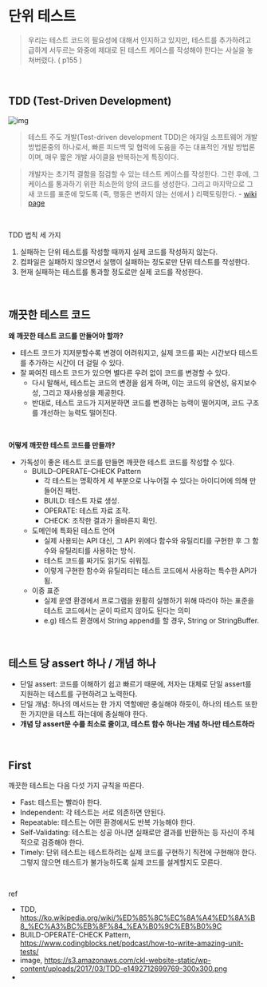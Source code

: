 # 단위 테스트

> 우리는 테스트 코드의 필요성에 대해서 인지하고 있지만, 테스트를 추가하려고 급하게 서두르는 와중에 제대로 된 테스트 케이스를 작성해야 한다는 사실을 놓쳐버렸다. ( p155 )

<br>

## TDD (Test-Driven Development)

![img](https://s3.amazonaws.com/ckl-website-static/wp-content/uploads/2017/03/TDD-e1492712699769-300x300.png)

> 테스트 주도 개발(Test-driven development TDD)은 애자일 소프트웨어 개발 방법론중의 하나로서, 빠른 피드백 및 협력에 도움을 주는 대표적인 개발 방법론이며, 매우 짧은 개발 사이클을 반복하는게 특징이다.

> 개발자는 초기적 결함을 점검할 수 있는 테스트 케이스를 작성한다. 그런 후에, 그 케이스를 통과하기 위한 최소한의 양의 코드를 생성한다. 그리고 마지막으로 그 새 코드를 표준에 맞도록 (즉, 행동은 변하지 않는 선에서 ) 리팩토링한다. - [wiki page](https://ko.wikipedia.org/wiki/%ED%85%8C%EC%8A%A4%ED%8A%B8_%EC%A3%BC%EB%8F%84_%EA%B0%9C%EB%B0%9C)

<br>

TDD 법칙 세 가지
1. 실패하는 단위 테스트를 작성할 때까지 실제 코드를 작성하지 않는다.
2. 컴파일은 실패하지 않으면서 실행이 실패하는 정도로만 단위 테스트를 작성한다.
3. 현재 실패하는 테스트를 통과할 정도로만 실제 코드를 작성한다.

<br>

## 깨끗한 테스트 코드

**왜 깨끗한 테스트 코드를 만들어야 할까?**
- 테스트 코드가 지저분할수록 변경이 어려워지고, 실제 코드를 짜는 시간보다 테스트를 추가하는 시간이 더 걸릴 수 있다.
- 잘 짜여진 테스트 코드가 있으면 별다른 우려 없이 코드를 변경할 수 있다.
  - 다시 말해서, 테스트는 코드의 변경을 쉽게 하며, 이는 코드의 유연성, 유지보수성, 그리고 재사용성을 제공한다.
  - 반대로, 테스트 코드가 지저분하면 코드를 변경하는 능력이 떨어지며, 코드 구조를 개선하는 능력도 떨어진다.

<br>

**어떻게 깨끗한 테스트 코드를 만들까?**
- 가독성이 좋은 테스트 코드를 만들면 깨끗한 테스트 코드를 작성할 수 있다.
  - BUILD–OPERATE–CHECK Pattern
    - 각 테스트는 명확하게 세 부분으로 나누어질 수 있다는 아이디어에 의해 만들어진 패턴.
    - BUILD: 테스트 자료 생성.
    - OPERATE: 테스트 자료 조작.
    - CHECK: 조작한 결과가 올바른지 확인.
  - 도메인에 특화된 테스트 언어
    - 실제 사용되는 API 대신, 그 API 위에다 함수와 유틸리티를 구현한 후 그 함수와 유틸리티를 사용하는 방식.
    - 테스트 코드를 짜기도 읽기도 쉬워짐.
    - 이렇게 구현한 함수와 유틸리티는 테스트 코드에서 사용하는 특수한 API가 됨.
  - 이중 표준
    - 실제 운영 환경에서 프로그램을 원활히 실행하기 위해 따라야 하는 표준을 테스트 코드에서는 굳이 따르지 않아도 된다는 의미
    - e.g) 테스트 환경에서 String append를 할 경우, String or StringBuffer.

<br>

## 테스트 당 assert 하나 / 개념 하나
- 단일 assert: 코드를 이해하기 쉽고 빠르기 때문에, 저자는 대체로 단일 assert를 지원하는 테스트를 구현하려고 노력한다.
- 단일 개념: 하나의 메서드는 한 가지 역할에만 충실해야 하듯이, 하나의 테스트 또한 한 가지만을 테스트 하는데에 충실해야 한다.
- **개념 당 assert문 수를 최소로 줄이고, 테스트 함수 하나는 개념 하나만 테스트하라**

<br>

## First
깨끗한 테스트는 다음 다섯 가지 규칙을 따른다.
- Fast: 테스트는 빨라야 한다.
- Independent: 각 테스트는 서로 의존하면 안된다.
- Repeatable: 테스트는 어떤 환경에서도 반복 가능해야 한다.
- Self-Validating: 테스트는 성공 아니면 실패로만 결과를 반환하는 등 자신이 주체적으로 검증해야 한다.
- Timely: 단위 테스트는 테스트하려는 실제 코드를 구현하기 직전에 구현해야 한다. 그렇지 않으면 테스트가 불가능하도록 실제 코드를 설계할지도 모른다.

<br>

ref
- TDD, https://ko.wikipedia.org/wiki/%ED%85%8C%EC%8A%A4%ED%8A%B8_%EC%A3%BC%EB%8F%84_%EA%B0%9C%EB%B0%9C
- BUILD-OPERATE-CHECK Pattern, https://www.codingblocks.net/podcast/how-to-write-amazing-unit-tests/
- image, https://s3.amazonaws.com/ckl-website-static/wp-content/uploads/2017/03/TDD-e1492712699769-300x300.png
- 